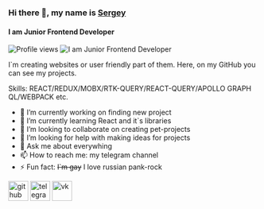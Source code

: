 ### Hi there 👋, my name is [**Sergey**](https://t.me/lifeProgrammer)
#### I am Junior Frontend Developer
 ![Profile views](https://komarev.com/ghpvc/?username=Uzi82)
![I am Junior Frontend Developer](https://www.davidmvenegas.com/static/media/react-banner.1c0c53f9413881974c0c.jpg)

I`m creating websites or user friendly part of them. Here, on my GitHub you can see my projects.

Skills: REACT/REDUX/MOBX/RTK-QUERY/REACT-QUERY/APOLLO GRAPH QL/WEBPACK etc.

- 🔭 I’m currently working on finding new project 
- 🌱 I’m currently learning React and it`s libraries 
- 👯 I’m looking to collaborate on creating pet-projects 
- 🤔 I’m looking for help with making ideas for projects 
- 💬 Ask me about everywhing 
- 📫 How to reach me: my telegram channel 
- ⚡ Fun fact: ~~I`m gay~~ I love russian pank-rock 


[<img src='https://cdn.jsdelivr.net/npm/simple-icons@3.0.1/icons/github.svg' alt='github' height='40'>](https://github.com/Uzi82)  [<img src='https://cdn.jsdelivr.net/npm/simple-icons@3.0.1/icons/telegram.svg' alt='telegram' height='40'>](https://t.me/lifeProgrammer)  [<img src='https://cdn.jsdelivr.net/npm/simple-icons@3.0.1/icons/vk.svg' alt='vk' height='40'>](https://vk.com/uzi82)  
